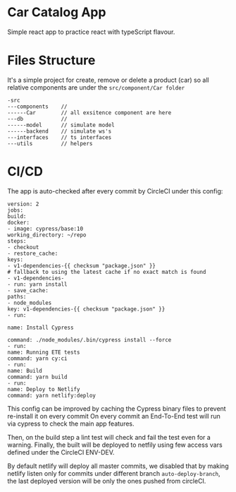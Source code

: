 # Car Catalog App

Simple react app to practice react with typeScript flavour.

# Files Structure

It's a simple project for create, remove or delete a product (car) so all relative components are under the `src/component/Car folder`

```
-src
---components    //
------Car        // all exsitence component are here
---db            //
------model      // simulate model
------backend    // simulate ws's
---interfaces    // ts interfaces
---utils         // helpers
```

# CI/CD

The app is auto-checked after every commit by CircleCI under this config:

```
version: 2
jobs:
build:
docker:
- image: cypress/base:10
working_directory: ~/repo
steps:
- checkout
- restore_cache:
keys:
- v1-dependencies-{{ checksum "package.json" }}
# fallback to using the latest cache if no exact match is found
- v1-dependencies-
- run: yarn install
- save_cache:
paths:
- node_modules
key: v1-dependencies-{{ checksum "package.json" }}
- run:

name: Install Cypress

command: ./node_modules/.bin/cypress install --force
- run:
name: Running ETE tests
command: yarn cy:ci
- run:
name: Build
command: yarn build
- run:
name: Deploy to Netlify
command: yarn netlify:deploy
```

This config can be improved by caching the Cypress binary files to prevent re-install it on every commit
On every commit an End-To-End test will run via cypress to check the main app features.

Then, on the build step a lint test will check and fail the test even for a warning.
Finally, the built will be deployed to netfily using few access vars defined under the CircleCI ENV-DEV.

By default netlify will deploy all master commits, we disabled that by making netlify listen only for commits under different branch `auto-deploy-branch`, the last deployed version will be only the ones pushed from circleCI.
